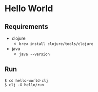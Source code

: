 # Hello World

## Requirements

  * clojure
  	- `brew install clojure/tools/clojure`
  * java
    - `java --version`

## Run

	$ cd hello-world-clj
	$ clj -X hello/run
